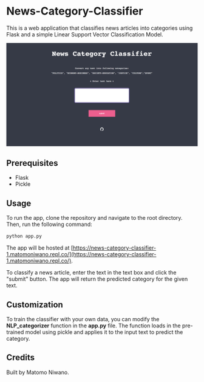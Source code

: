 # News-Category-Classifier

This is a web application that classifies news articles into categories using Flask and a simple Linear Support Vector Classification Model.

![](https://github.com/matomoniwano/News-Category-Classifier/blob/master/image/news-category-classifier.png?raw=true)

## Prerequisites

* Flask
* Pickle

## Usage

To run the app, clone the repository and navigate to the root directory. Then, run the following command:

```bash
python app.py
```

The app will be hosted at [https://news-category-classifier-1.matomoniwano.repl.co/](https://news-category-classifier-1.matomoniwano.repl.co/).

To classify a news article, enter the text in the text box and click the "submit" button. The app will return the predicted category for the given text.

## Customization
To train the classifier with your own data, you can modify the **NLP_categorizer** function in the **app.py** file. The function loads in the pre-trained model using pickle and applies it to the input text to predict the category.

## Credits
Built by Matomo Niwano.
